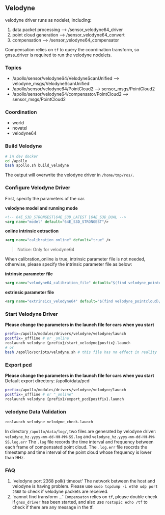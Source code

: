 
## Velodyne
velodyne driver runs as nodelet, including:
1. data packet processing --> /sensor_velodyne64_driver
2. point cloud generation --> /sensor_velodyne64_convert
3. compensation --> /sensor_velodyne64_compensator
 
Compensation relies on `tf` to query the coordination transform, so gnss_driver is required to run the velodyne nodelets.
 
### Topics
* /apollo/sensor/velodyne64/VelodyneScanUnified --> velodyne_msgs/VelodyneScanUnified
* /apollo/sensor/velodyne64/PointCloud2 --> sensor_msgs/PointCloud2
* /apollo/sensor/velodyne64/compensator/PointCloud2 --> sensor_msgs/PointCloud2
 
### Coordination
* world
* novatel
* velodyne64
 
### Build Velodyne

```bash 
# in dev docker
cd /apollo
bash apollo.sh build_velodyne
```
The output will overwrite the velodyne driver in `/home/tmp/ros/`.
 
### Configure Velodyne Driver
First, specify the parameters of the car.

**velodyne model and running mode**
```xml
<!-- 64E_S3D_STRONGEST|64E_S3D_LATEST |64E_S3D_DUAL -->
<arg name="model" default="64E_S3D_STRONGEST"/>
```
 
**online intrinsic extraction**
```xml
<arg name="calibration_online" default="true" />
```
> Notice: Only for velodyne64

When calibration_online is true, intrinsic parameter file is not needed, otherwise, please specify the intrinsic parameter file as below:

**intrinsic parameter file**
```xml
<arg name="velodyne64_calibration_file" default="$(find velodyne_pointcloud)/params/64E_S3_calibration_example.yaml"/>
```
 
**extrinsic parameter file**
```xml
<arg name="extrinsics_velodyne64" default="$(find velodyne_pointcloud)/params/velodyne64_novatel_extrinsics_example.yaml"/>
```

### Start Velodyne Driver
**Please change the parameters in the launch file for cars when you start**
```bash
prefix=/apollo/modules/drivers/velodyne/velodyne/launch
postfix=_offline # or _online
roslaunch velodyne {prefix}/start_velodyne{posfix}.launch
# or
bash /apollo/scripts/velodyne.sh # this file has no effect in reality
```
 
### Export pcd
**Please change the parameters in the launch file for cars when you start**
Default export directory: /apollo/data/pcd
```bash
prefix=/apollo/modules/drivers/velodyne/velodyne/launch
postfix=_offline # or "_online"
roslaunch velodyne {prefix}/export_pcd{postfix}.launch
```
 
### velodyne Data Validation
```bash
roslaunch velodyne velodyne_check.launch
```
In directory `/apollo/data/log/`, two files are generated by velodyne driver: `velodyne_hz.yyyy-mm-dd-HH-MM-SS.log` and `velodyne_hz.yyyy-mm-dd-HH-MM-SS.log.err` The `.log` file records the time interval and frequency between each frame of compensated point cloud. The `.log.err` file reocrds the timestamp and time interval of the point cloud whose frequency is lower than 9Hz.

### FAQ
1. 'velodyne port 2368 poll() timeout'
	The network between the host and velodyne is having problem. Please use `sudo tcpdump -i eth0 udp port 2368` to check if velodyne packets are received.
2. 'cannot find transform ...'
	`Compensaton` relies on `tf`, please double check if `gnss_driver` has been started, and also use `rostopic echo /tf` to check if there are any message in the tf.
 
